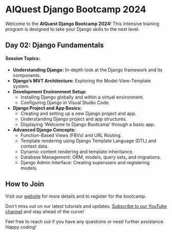 <!DOCTYPE html>
<html>
<head>
  <title>AIQuest Django Bootcamp 2024 - Day 02</title>
</head>
<body>
  <h1>AIQuest Django Bootcamp 2024</h1>
  <p>Welcome to the <strong>AIQuest Django Bootcamp 2024</strong>! This intensive training program is designed to take your Django skills to the next level.</p>

  <h2>Day 02: Django Fundamentals</h2>
  <h4>Session Topics:</h4>
  <ul>
    <li><strong>Understanding Django:</strong> In-depth look at the Django framework and its components.</li>
    <li><strong>Django’s MVT Architecture:</strong> Exploring the Model-View-Template system.</li>
    <li><strong>Development Environment Setup:</strong>
      <ul>
        <li>Installing Django globally and within a virtual environment.</li>
        <li>Configuring Django in Visual Studio Code.</li>
      </ul>
    </li>
    <li><strong>Django Project and App Basics:</strong>
      <ul>
        <li>Creating and setting up a new Django project and app.</li>
        <li>Understanding Django project and app structures.</li>
        <li>Displaying ‘Welcome to Django Bootcamp’ through a basic app.</li>
      </ul>
    </li>
    <li><strong>Advanced Django Concepts:</strong>
      <ul>
        <li>Function-Based Views (FBVs) and URL Routing.</li>
        <li>Template rendering using Django Template Language (DTL) and context data.</li>
        <li>Dynamic content rendering and template inheritance.</li>
        <li>Database Management: ORM, models, query sets, and migrations.</li>
        <li>Django Admin Interface: Creating superusers and registering models.</li>
      </ul>
    </li>
  </ul>

  <h2>How to Join</h2>
  <p>Visit our <a href="http://www.aiquest.org" target="_blank">website</a> for more details and to register for the bootcamp.</p>
  <p>Don't miss out on our latest tutorials and updates. <a href="https://www.youtube.com/studymart" target="_blank">Subscribe to our YouTube channel</a> and stay ahead of the curve!</p>

  <p>Feel free to reach out if you have any questions or need further assistance. Happy coding!</p>
</body>
</html>
